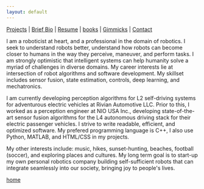 ```yaml
---
layout: default
---
```


<!-- Text can be **bold**, _italic_, or ~~strikethrough~~.
 -->

[Projects](./projects.html) | [Brief Bio](./bio.html) | [Resume](./resume.html) | [books](./books.html) | [Gimmicks](https://www.behance.net/kvarada) | [Contact](./contacts.html)

<html>

<head>

<link rel="stylesheet" href="https://cdnjs.cloudflare.com/ajax/libs/font-awesome/4.7.0/css/font-awesome.min.css">

</head>

<body>

<!-- Content -->

I am a roboticist at heart, and a professional in the domain of robotics. I seek to understand robots better, understand how robots can become closer to humans in the way they perceive, maneuver, and perform tasks. I am strongly optimistic that intelligent systems can help humanity solve a myriad of challenges in diverse domains. My career interests lie at intersection of robot algorithms and software development. My skillset includes sensor fusion, state estimation, controls, deep learning, and mechatronics.

I am currently developing perception algorithms for L2 self-driving systems for adventurous electric vehicles at Rivian Automotive LLC. Prior to this, I worked as a perception engineer at NIO USA Inc., developing state-of-the-art sensor fusion algorithms for the L4 autonomous driving stack for their electric passenger vehicles. I strive to write readable, efficient, and optimized software. My prefered programming language is C++, I also use Python, MATLAB, and HTML/CSS in my projects.

My other interests include: music, hikes, sunset-hunting, beaches, football (soccer), and exploring places and cultures. My long term goal is to start-up my own personal robotics company building self-sufficient robots that can integrate seamlessly into our society, bringing joy to people's lives.


</body>

</html>

[home](./)